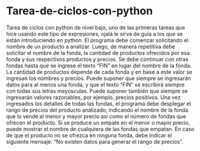 # Tarea-de-ciclos-con-python
Tarea de ciclos con python de nivel bajo, uno de las primeras tareas que hice usando este tipo de expresiones, ojalá le sirva de guía a los que se están introduciendo en python.
El programa debe comenzar solicitando el nombre de un producto a analizar. Luego, de manera repetitiva debe solicitar el nombre de la fonda, la cantidad de productos ofrecidos por esa fonda y sus respectivos productos y precios. Se debe continuar con otras fondas hasta que se ingrese el texto “FIN” en lugar del nombre de la fonda. La cantidad de productos depende de cada fonda y en base a este valor se ingresan los nombres y precios. Puede suponer que siempre se ingresarán datos para al menos una fonda, y que el texto “FIN” se escribirá siempre con todas sus letras mayúsculas. Puede suponer también que siempre se ingresarán valores razonables, por ejemplo, precios positivos. Una vez ingresados los detalles de todas las fondas, el programa debe desplegar el rango de precios del producto analizado, indicando el nombre de la fonda que lo vende al menor y mayor precio así como el número de fondas que ofrecen el producto. Si se produce un empate en el menor o mayor precio, puede mostrar el nombre de cualquiera de las fondas que empatan. En caso de que el producto no se ofrezca en ninguna fonda, debe indicar el siguiente mensaje: “No existen datos para generar el rango de precios”.
